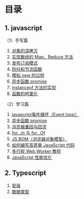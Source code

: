 # 目录

## 1. javascript

（1）手写篇

1. [对象的深拷贝](./clone-deep.md)
1. [实现数组的 Map、Reduce 方法](./array-method.md)
1. [发布订阅模式](./emitter.md)
1. [防抖和节流函数](./debounce-throttle.md)
1. [模拟 new 的过程](./new.md)
1. [异步函数 promise](./promise.md)
1. [instanceof 方法的实现](./instanceof.md)
1. [函数的柯里化](./curry.md)

（2）学习篇

<!-- 1. [判断数据类型](./data-type.md) -->
1. [javascript事件循环（Event loop）](./event-loop.md)
1. [异步函数 promise](./promise.md)
1. [浏览器重回与回流](./redraw-reflow.md)
1. [for...in 与 for...Of](./inAndOf.md)
1. [JS BOM（浏览器对象模型）](./bom.md)
1. [如何编写高质量 JavaScript 代码](./effactive-js.md)
1. [多行程 Web Worker 教程](./webworker.md)
1. [JavaScript 性能优化](./fast-js.md)

## 2. Typescript

1. [安装](./t-install.md)
1. [数据类型](./t-base.md)

<comment-comment/> 
